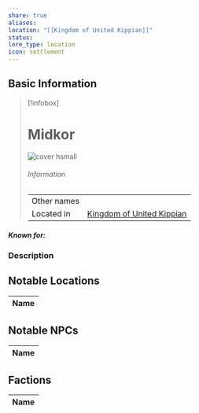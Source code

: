 ```yaml
---
share: true
aliases: 
location: "[[Kingdom of United Kippian]]"
status: 
lore_type: location
icon: settlement
---
```

## Basic Information
> [!infobox]
> # Midkor
> ![cover hsmall](insertimage.png)
> ###### Information
> |   |  |
> | ---- | ---- |
> | Other names | |
> | Located in | [Kingdom of United Kippian](../Kingdoms/Kingdom%20of%20United%20Kippian.md)|
##### Known for:
### Description
## Notable Locations
| Name |
| ---- |

## Notable NPCs
| Name |
| ---- |

## Factions
| Name |
| ---- |
